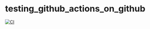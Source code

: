 # testing_github_actions_on_github

[![CI](https://github.com/Moandh81/testing_github_actions_on_github/actions/workflows/blank.yml/badge.svg)](https://github.com/Moandh81/testing_github_actions_on_github/actions/workflows/blank.yml)
